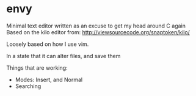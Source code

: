 # envy

Minimal text editor written as an excuse to get my head around C again
Based on the kilo editor from:
http://viewsourcecode.org/snaptoken/kilo/

Loosely based on how I use vim.

In a state that it can alter files, and save them

Things that are working:
* Modes: Insert, and Normal
* Searching
